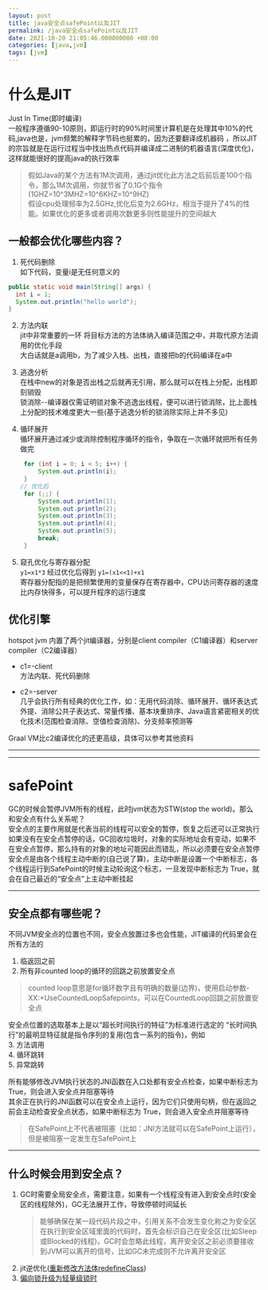 ```yaml
---
layout: post
title: java安全点safePoint以及JIT
permalink: /java安全点safePoint以及JIT
date: 2021-10-20 21:05:46.000000000 +08:00
categories: [java,jvm]
tags: [jvm]
---
```


# 什么是JIT
Just In Time(即时编译)  
一般程序遵循90-10原则，即运行时的90%时间里计算机是在处理其中10%的代码,java也是，jvm频繁的解释字节码也挺累的，因为还要翻译成机器码
，所以JIT的宗旨就是在运行过程当中找出热点代码并编译成二进制的机器语言(深度优化)，这样就能很好的提高java的执行效率  
> 假如Java的某个方法有1M次调用，通过jit优化此方法之后前后差100个指令，那么1M次调用，你就节省了0.1G个指令(1GHZ=10^3MHZ=10^6KHZ=10^9HZ)  
> 假设cpu处理频率为2.5GHz,优化后变为2.6GHz，相当于提升了4%的性能。如果优化的更多或者调用次数更多则性能提升的空间越大

## 一般都会优化哪些内容？  
1. 死代码删除  
  如下代码，变量i是无任何意义的
  ```java
public static void main(String[] args) {
    int i = 1;
    System.out.println("hello world");
}
```

2. 方法内联  
   jit中非常重要的一环
   将目标方法的方法体纳入编译范围之中，并取代原方法调用的优化手段  
   大白话就是a调用b，为了减少入栈、出栈，直接把b的代码编译在a中

3. 逃逸分析  
   在栈中new的对象是否出栈之后就再无引用，那么就可以在栈上分配，出栈即刻销毁  
   锁消除--编译器仅需证明锁对象不逃逸出线程，便可以进行锁消除，比上面栈上分配的技术难度更大一些(基于逃逸分析的锁消除实际上并不多见)

4. 循环展开  
   循环展开通过减少或消除控制程序循环的指令，争取在一次循环就把所有任务做完  
   ```java
    for (int i = 0; i < 5; i++) {
        System.out.println(i);
    }
   // 优化后
    for (;;) {
        System.out.println(1);
        System.out.println(2);
        System.out.println(3);
        System.out.println(4);
        System.out.println(5);
        break;
    }
   ```

5. 窥孔优化与寄存器分配  
   `y1=x1*3`  经过优化后得到  `y1=(x1<<1)+x1`  
   寄存器分配指的是把频繁使用的变量保存在寄存器中，CPU访问寄存器的速度比内存快得多，可以提升程序的运行速度


## 优化引擎
hotspot jvm 内置了两个jit编译器，分别是client compiler（C1编译器）和server compiler（C2编译器）  

* c1=-client  
  方法内联、死代码删除
  
* c2=-server  
  几乎会执行所有经典的优化工作，如：无用代码消除、循环展开、循环表达式外提、消除公共子表达式、常量传播、基本块重排序、Java语言紧密相关的优化技术(范围检查消除、空值检查消除)、分支频率预测等  

Graal VM比c2编译优化的还更高级，具体可以参考其他资料 

---
---

# safePoint
GC的时候会暂停JVM所有的线程，此时jvm状态为STW(stop the world)。那么和安全点有什么关系呢？  
安全点的主要作用就是代表当前的线程可以安全的暂停，恢复之后还可以正常执行  
如果没有在安全点暂停的话，GC回收垃圾时，对象的实际地址会有变动，如果不在安全点暂停，那么持有的对象的地址可能因此而错乱，所以必须要在安全点暂停  
安全点是由各个线程主动中断的(自己说了算)，主动中断是设置一个中断标志，各个线程运行到SafePoint的时候主动轮询这个标志，一旦发现中断标志为 True，就会在自己最近的“安全点”上主动中断挂起  

---
## 安全点都有哪些呢？

不同JVM安全点的位置也不同，安全点放置过多也会性能，JIT编译的代码里会在所有方法的
1. 临返回之前  
2. 所有非counted loop的循环的回跳之前放置安全点  
  > counted loop意思是for循环数字且有明确的数量(边界)，使用启动参数-XX:+UseCountedLoopSafepoints，可以在CountedLoop回跳之前放置安全点  

安全点位置的选取基本上是以“超长时间执行的特征”为标准进行选定的
“长时间执行”的最明显特征就是指令序列的复用(包含一系列的指令)，例如  
3. 方法调用  
4. 循环跳转  
5. 异常跳转  

所有能够修改JVM执行状态的JNI函数在入口处都有安全点检查，如果中断标志为 True，则会进入安全点并阻塞等待  
其余正在执行的JNI函数可以在安全点上运行，因为它们只使用句柄，但在返回之前会主动检查安全点状态，如果中断标志为 True，则会进入安全点并阻塞等待    
> 在SafePoint上不代表被阻塞（比如：JNI方法就可以在SafePoint上运行），但是被阻塞一定发生在SafePoint上

---
## 什么时候会用到安全点？
1. GC时需要全局安全点，需要注意，如果有一个线程没有进入到安全点时(安全区的线程除外)，GC无法展开工作，导致停顿时间延长  
   > 能够确保在某一段代码片段之中，引用关系不会发生变化称之为安全区  
   > 在执行到安全区域里面的代码时，首先会标识自己在安全区(比如Sleep或Blocked的线程)，GC时会忽略此线程，离开安全区之前必须要接收到JVM可以离开的信号，比如GC未完成则不允许离开安全区  
2. jit逆优化([重新修改方法体redefineClass](/java-agent#agent实现热更新))  
3. [偏向锁升级为轻量级锁时](/java内存模型和GC#轻量级锁)